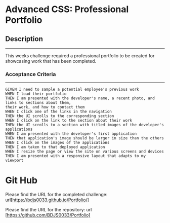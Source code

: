 # Advanced CSS: Professional Portfolio

## Description
---
This weeks challenge required a professional portfolio to be created for showcasing work that has been completed.


### Acceptance Criteria
___

```
GIVEN I need to sample a potential employee's previous work
WHEN I load their portfolio
THEN I am presented with the developer's name, a recent photo, and links to sections about them, 
their work, and how to contact them
WHEN I click one of the links in the navigation
THEN the UI scrolls to the corresponding section
WHEN I click on the link to the section about their work
THEN the UI scrolls to a section with titled images of the developer's applications
WHEN I am presented with the developer's first application
THEN that application's image should be larger in size than the others
WHEN I click on the images of the applications
THEN I am taken to that deployed application
WHEN I resize the page or view the site on various screens and devices
THEN I am presented with a responsive layout that adapts to my viewport
```

# Git Hub 

Please find the URL for the completed challenge: url[https://bdjs0033.github.io/Portfolio/]

Please find the URL for the repository: url [https://github.com/BDJS0033/Portfolio]
